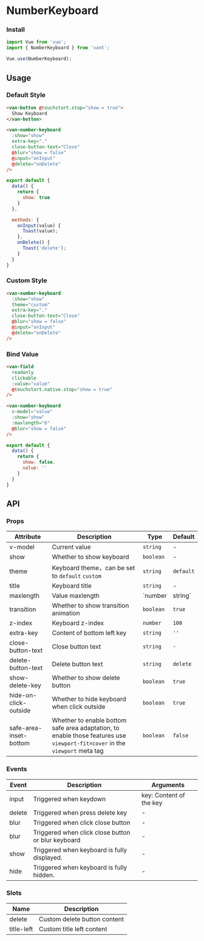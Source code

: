 # NumberKeyboard

### Install

``` javascript
import Vue from 'vue';
import { NumberKeyboard } from 'vant';

Vue.use(NumberKeyboard);
```

## Usage

### Default Style

```html
<van-button @touchstart.stop="show = true">
  Show Keyboard
</van-button>

<van-number-keyboard
  :show="show"
  extra-key="."
  close-button-text="Close"
  @blur="show = false"
  @input="onInput"
  @delete="onDelete"
/>
```

```javascript
export default {
  data() {
    return {
      show: true
    }
  },

  methods: {
    onInput(value) {
      Toast(value);
    },
    onDelete() {
      Toast('delete');
    }
  }
}
```

### Custom Style

```html
<van-number-keyboard
  :show="show"
  theme="custom"
  extra-key="."
  close-button-text="Close"
  @blur="show = false"
  @input="onInput"
  @delete="onDelete"
/>
```

### Bind Value

```html
<van-field
  readonly
  clickable
  :value="value"
  @touchstart.native.stop="show = true"
/>

<van-number-keyboard
  v-model="value"
  :show="show"
  :maxlength="6"
  @blur="show = false"
/>
```

```javascript
export default {
  data() {
    return {
      show: false,
      value: ''
    }
  }
}
```

## API

### Props

| Attribute | Description | Type | Default |
|------|------|------|------|
| v-model | Current value | `string` | - |
| show | Whether to show keyboard | `boolean` | - |
| theme | Keyboard theme，can be set to `default` `custom` | `string` | `default` |
| title | Keyboard title | `string` | - |
| maxlength | Value maxlength | `number | string` | - |
| transition | Whether to show transition animation | `boolean` | `true` |
| z-index | Keyboard z-index | `number` | `100` |
| extra-key | Content of bottom left key | `string` | `''` |
| close-button-text | Close button text | `string` | `-` |
| delete-button-text | Delete button text | `string` | `delete` |
| show-delete-key | Whether to show delete button | `boolean` | `true` |
| hide-on-click-outside | Whether to hide keyboard when click outside | `boolean` | `true` |
| safe-area-inset-bottom | Whether to enable bottom safe area adaptation, to enable those features use `viewport-fit=cover` in the `viewport` meta tag | `boolean` | `false` |

### Events

| Event | Description | Arguments |
|------|------|------|
| input | Triggered when keydown | key: Content of the key |
| delete | Triggered when press delete key | - |
| blur | Triggered when click close button | - |
| blur | Triggered when click close button or blur keyboard | - |
| show | Triggered when keyboard is fully displayed. | - |
| hide | Triggered when keyboard is fully hidden. | - |

### Slots

| Name | Description |
|------|------|
| delete | Custom delete button content |
| title-left | Custom title left content |
